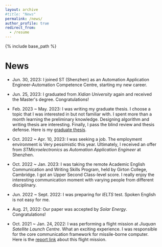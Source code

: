 ```yaml
---
layout: archive
#title: "News"
permalink: /news/
author_profile: true
redirect_from:
  - /resume
---
```


{% include base_path %}

News
======
* Jun. 30, 2023: I joined ST (Shenzhen) as an Automation Application Engineer-Automation Competence Centre, starting my new career.

* Jun. 25, 2023: I graduated from _Xidian University_ again and received the Master's degree. Congratulations!

<!--
* May. 2023 ~ Now: Considering where I will be, what I want to be 
-->

* Feb. 2023 ~ May. 2023: I was writing my graduate thesis. I choose a topic that I was interested in but not familiar with. I spent more than a month learning the preliminary knowledge. Designing algorithm and writing thesis are interesting. Finally, I pass the blind review and thesis defense. Here is my [graduate thesis](../paper/基于扰动压缩感知的光伏电池表面缺陷抗噪声检测技术研究(图书馆上传版).pdf).

* Oct. 2022 ~ Apr. 10, 2023: I was seeking a job. The employment environment is Very pessimistic this year. Ultimately,  I received an offer from _STMicroelectronics_ as _Automation Application Engineer_ at Shenzhen. <!--, rather than research institutes.-->

* Oct. 2022 ~ Jan. 2023: I was taking the remote Academic English Communication and Writing Skills Program, held by Girton College, Cambridge. I got an Upper Second Class-level score. I really enjoy the interesting communication moment with varying people from different disciplinary. 

* Jun. 2022 ~ Sept. 2022: I was preparing for _IELTS_ test. Spoken English is not easy for me.

* Aug. 21, 2022: Our paper was accepted by _Solar Energy_. Congratulations!

<!--
* Feb. 2022 ~ May 2022: I was writing my first journal paper. This project had been done since Oct. 2020. It is hard to write a paper in English.
-->

* Oct. 2021 ~ Jan. 24, 2022: I was performing a flight mission at _Jiuquan Satellite Launch Centre_. What an exciting experience. I was responsible for the core communication framework for missile-borne computer. Here is the [report link](https://www.guancha.cn/industry-science/2022_01_24_623388.shtml) about this flight mission.
